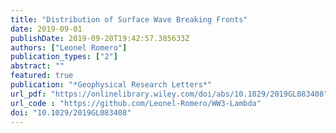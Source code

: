```yaml
---
title: "Distribution of Surface Wave Breaking Fronts"
date: 2019-09-01
publishDate: 2019-09-20T19:42:57.385633Z
authors: ["Leonel Romero"]
publication_types: ["2"]
abstract: ""
featured: true
publication: "*Geophysical Research Letters*"
url_pdf: "https://onlinelibrary.wiley.com/doi/abs/10.1029/2019GL083408"
url_code : "https://github.com/Leonel-Romero/WW3-Lambda"
doi: "10.1029/2019GL083408"
---
```


